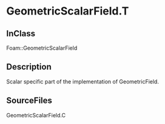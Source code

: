 # GeometricScalarField.T 
## InClass
Foam::GeometricScalarField

## Description
Scalar specific part of the implementation of GeometricField.

## SourceFiles
GeometricScalarField.C

